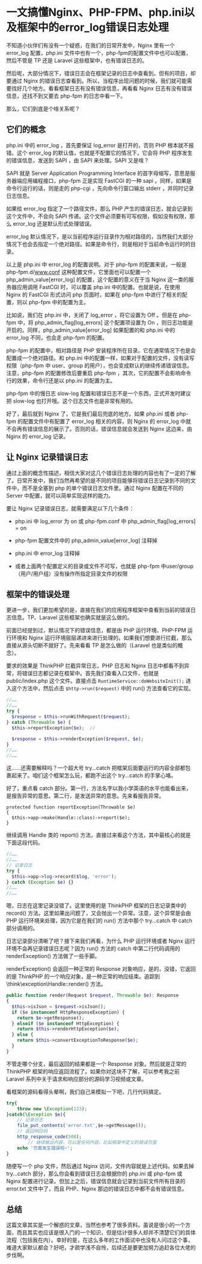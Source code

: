 # 一文搞懂Nginx、PHP-FPM、php.ini以及框架中的error_log错误日志处理

不知道小伙伴们有没有一个疑惑，在我们的日常开发中，Nginx 里有一个 error_log 配置，php.ini 文件中也有一个，php-fpm的配置文件中也可以配置，然后不管是 TP 还是 Laravel 这些框架中，也有错误日志的。

然后呢，大部分情况下，错误日志会在框架记录的日志中查看到。但有的项目，却要通过 Nginx 的错误日志查看到。所以，当程序出现问题的时候，我们就可能需要找好几个地方。看看框架日志有没有错误信息，再看看 Nginx 日志有没有错误信息，还找不到又要去 php-fpm 的日志中看一下。

那么，它们到底是个啥关系呢？

## 它们的概念

php.ini 中的 error_log ，首先要保证 log_error 是打开的，否则 PHP 根本就不报错。这个 error_log 的默认值，也就是不配置它的情况下，它会将 PHP 程序发生的错误信息，发送到 SAPI ，由 SAPI 来处理。SAPI 又是啥？

SAPI 就是 Server Application Programming Interface 的首字母缩写，意思是服务器端应用编程接口，php-fpm 正是实现 FastCGI 的一种 sapi 。同样，如果是命令行运行的话，则是走的 php-cgi ，先向命令行窗口输出 stderr ，并同时记录日志信息。

如果给 error_log 指定了一个路径文件，那么 PHP 产生的错误日志，就会记录到这个文件中，不会向 SAPI 传递。这个文件必须要有可写权限，假如没有权限，那么 error_log 还是默认形式处理错误。

error_log 默认情况下，是以当前程序运行目录作为相对路径的，当然我们大部分情况下也会去指定一个绝对路径。如果是命令行，则是相对于当前命令运行时的目录。

以上是 php.ini 中 error_log 的配置说明。对于 php-fpm 的配置来说，一般是 php-fpm.d/www.conf 这种配置文件，它里面也可以配置一个 php_admin_value[error_log] 的配置，这个配置的意义在于当 Nginx 这一类的服务器应用调用 FastCGI 时，可以覆盖 php.ini 中的配置。也就是说，在使用 Nginx 的 FastCGI 形式访问 php 页面时，如果在 php-fpm 中进行了相关的配置，则以 php-fpm 中的配置为主。

比如说，我们在 php.ini 中，关闭了 log_error ，将它设置为 Off 。但是在 php-fpm 中，将 php_admin_flag[log_errors] 这个配置项设置为 On ，则日志功能是开启的。同样，php_admin_value[error_log] 如果配置的和 php.ini 中的 error_log 不同，也会走 php-fpm 的配置。

php-fpm 的配置中，相对路径是 PHP 安装程序所在目录。它在通常情况下也是会配置成一个绝对路径。和 php.ini 中的配置一样，如果对于配置的文件，没有读写权限（php-fpm 中 user、group 的用户），也会变成默认的继续传递错误信息。注意，php-fpm 的配置修改后要重启 php-fpm ，其次，它的配置不会影响命令行的效果，命令行还是以 php.ini 的配置为主。

php-fpm 中的慢日志 slow-log 配置和错误日志不是一个东西，正式开发时建议把 slow-log 也打开哦。这个日志文件也是非常有用的。

好了，最后就到 Nginx 了，它是我们最后兜底的地方。如果 php.ini 或者 php-fpm 的配置文件中有配置了 error_log 相关的内容，则 Nginx 的 error_log 中就不会再有错误信息的展示了。否则的话，错误信息就会发送到 Nginx 这边来，由 Nginx 的 error_log 记录。

## 让 Nginx 记录错误日志

通过上面的概念性描述，相信大家对这几个错误日志处理的内容也有了一定的了解了。日常开发中，我们当然再希望的是不同的项目能够将错误日志记录到不同的文件中，而不是全塞到 php 的单个错误日志文件里。通过 Nginx 配置在不同的 Server 中配置，就可以简单实现这样的能力。

要让 Nginx 记录错误日志，就需要满足以下几个条件：

- php.ini 中 log_error 为 on 或 php-fpm.conf 中 php_admin_flag[log_errors] = on

- php-fpm 配置文件中的 php_admin_value[error_log] 注释掉

- php.ini 中 error_log 注释掉

- 或者上面两个配置定义的目录或文件不可写，也就是 php-fpm 中user/group（用户/用户组）没有操作所指定目录文件的权限

## 框架中的错误处理

更进一步，我们更加希望的是，直接在我们的应用程序框架中查看到当前的错误日志信息。TP、Laravel 这些框架也确实就是这么做的。

前面已经提到过，默认情况下的错误信息，都是由 PHP 运行环境、PHP-FPM 运行环境和 Nginx 运行环境层层递进来进行处理的。如果我们想要进行拦截，那么直接从源头切断不就好了。先来看看 TP 是怎么做的（Laravel 也是类似的概念）。

要求的效果是 ThinkPHP 拦截异常日志，PHP 日志和 Nginx 日志中都看不到异常，将错误日志都记录在框架中。首先我们查看入口文件，也就是 public/index.php 这个文件。直接点击 `RuntimeService::doWebsiteInit();` 进入这个方法中，然后点击 `$http->run($request)` 中的 run() 方法查看它的实现。

```php
//……
//……
try {
  $response = $this->runWithRequest($request);
} catch (Throwable $e) {
  $this->reportException($e);  //

  $response = $this->renderException($request, $e);
}
//……
//……
```

这......还需要解释吗？一个超大号 try...catch 把框架后面要运行的内容全部都包裹起来了。咱们这个框架怎么玩，都跑不出这个 try...catch 的手掌心咯。

好了，重点看 catch 部分。第一行，方法名字以我小学英语的水平也能看出来，是报告异常的意思。第二行，是发送异常的意思。先来看报告异常。

```shell
protected function reportException(Throwable $e)
{
  $this->app->make(Handle::class)->report($e);
}
```

继续调用 Handle 类的 report() 方法，直接过来看这个方法，其中最核心的就是下面这段代码。

```php
//……
//……
// 记录日志
try {
  $this->app->log->record($log, 'error');
} catch (Exception $e) {}
//……
//……
```

嗯，日志在这里记录没错了。这里使用的是 ThinkPHP 框架的日志记录类中的 record() 方法。这里如果出问题了，又会抛出一个异常。注意，这个异常是会由 PHP 运行环境来处理，因为它是在我们的 run() 方法中那个 try...catch 中 catch 部分调用的。

日志记录部分清晰了吧？接下来我们再看，为什么 PHP 运行环境或者 Nginx 运行环境不会再记录错误日志呢？因为 run() 方法的 catch 中第二行代码调用的 renderException() 方法做了一些手脚。

renderException() 会返回一种正常的 Response 对象响应，是的，没错，它返回的是 ThinkPHP 的一个响应对象，是一种正常的响应结束。追踪到 \think\exception\Handle::render() 方法。

```php
public function render(Request $request, Throwable $e): Response
{
  $this->isJson = $request->isJson();
  if ($e instanceof HttpResponseException) {
    return $e->getResponse();
  } elseif ($e instanceof HttpException) {
    return $this->renderHttpException($e);
  } else {
    return $this->convertExceptionToResponse($e);
  }
}
```

不管走哪个分支，最后返回的结果都是一个 Response 对象。然后就是正常的 ThinkPHP 框架的响应返回流程了。如果你对这块不了解，可以参考我之前 Laravel 系列中关于请求和响应部分的源码学习视频或文章。

看框架的源码看得头晕啊，我们自己来模拟一下吧，几行代码搞定。

```php
try{
    throw new \Exception(123);
}catch(\Exception $e){
    // 记录日志
    file_put_contents('error.txt',$e->getMessage());
    // 返回响应码
    http_response_code(500);
		// 继续输出内容，可以是任何内容，比如框架中定义的错误页面
    echo '页面发生错误啦~';
}
```

随便写一个 php 文件，然后通过 Nginx 访问，文件内容就是上述代码。如果去掉 try...catch 部分，那么你会看到错误日志会根据你的 php.ini 或 php-fpm 或 Nginx 配置进行记录。但加上之后，错误信息就会记录到当前文件所有目录的 error.txt 文件中了，而且 PHP、Nginx 那边的错误日志中都不会有错误信息。

## 总结

这篇文章其实是一个解惑的文章，当然也参考了很多资料。虽说是很小的一个方面，而且其实也应该是很入门的一个知识，但是估计很多人却并不清楚它们的具体流程（包括我在内）。幸好的是，在这么多年的工作面试中也没有人问过这个事，难道大家默认都会？好吧，才疏学浅不自怜，后续还是要更加努力追赶各位大佬的步伐啊。



